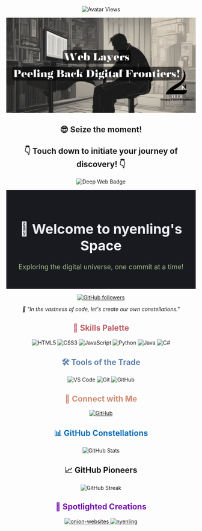 <!-- Avatar Views -->
<p align="center">
  <img src="https://komarev.com/ghpvc/?username=nyenling&label=Avatar+Views&color=blue" alt="Avatar Views">
</p>

<!-- Header -->
<p align="center">
  <a href="https://github.com/nyenling">
    <img src="https://github.com/nyenling/nyenling/blob/main/logo.png">
  </a>
</p>



<!-- Website -->
<h2 align="center">😎 Seize the moment!</h2>
<h2 align="center">👇 Touch down to initiate your journey of discovery! 👇</h2>

<!-- Introduction -->
<p align="center">
  <a href="https://hiddenwiki.co/" style="text-decoration: none;">
    <img src="https://img.shields.io/badge/🌐 Onion%20Websites%202024%20🌐-darkblue" alt="Deep Web Badge" style="width: 200px; height: auto;">
  </a>
</p>




<!-- Unique Header -->
<div align="center" style="background-color: #191A1F; padding: 30px;">
  <h1 style="color: #ECEFF4; font-size: 36px; font-weight: bold;">🚀 Welcome to nyenling's Space</h1>
  <p style="color: #A3BE8C; font-size: 18px;">Exploring the digital universe, one commit at a time!</p>
</div>

<!-- Social Links and Stats -->
<p align="center">
  <a href="https://github.com/nyenling">
    <img src="https://img.shields.io/github/followers/nyenling?label=Follow&style=flat-square&logo=github&color=success" alt="GitHub followers">
  </a>
</p>

<!-- Intro Text -->
<p align="center">
  <em>🌌 "In the vastness of code, let's create our own constellations."</em>
</p>

<!-- Skills Showcase -->
<h2 align="center" style="color: #BF616A;">🎨 Skills Palette</h2>
<p align="center">
  <img src="https://img.shields.io/badge/HTML5-E34F26.svg?style=flat-square&logo=html5&logoColor=white" alt="HTML5">
  <img src="https://img.shields.io/badge/CSS3-1572B6.svg?style=flat-square&logo=css3&logoColor=white" alt="CSS3">
  <img src="https://img.shields.io/badge/JavaScript-F7DF1E.svg?style=flat-square&logo=javascript&logoColor=black" alt="JavaScript">
  <img src="https://img.shields.io/badge/Python-3776AB.svg?style=flat-square&logo=python&logoColor=white" alt="Python">
  <img src="https://img.shields.io/badge/Java-007396.svg?style=flat-square&logo=java&logoColor=white" alt="Java">
  <img src="https://img.shields.io/badge/C%23-239120.svg?style=flat-square&logo=c-sharp&logoColor=white" alt="C#">
</p>

<!-- Tools of the Trade -->
<h2 align="center" style="color: #5E81AC;">🛠️ Tools of the Trade</h2>
<p align="center">
  <img src="https://img.shields.io/badge/Visual_Studio_Code-007ACC.svg?style=flat-square&logo=visual-studio-code&logoColor=white" alt="VS Code">
  <img src="https://img.shields.io/badge/Git-F05032.svg?style=flat-square&logo=git&logoColor=white" alt="Git">
  <img src="https://img.shields.io/badge/GitHub-181717.svg?style=flat-square&logo=github&logoColor=white" alt="GitHub">
</p>

<!-- Connection Invitation -->
<h2 align="center" style="color: #D08770;">🌟 Connect with Me</h2>
<p align="center">
  <a href="https://github.com/nyenling">
    <img src="https://img.shields.io/badge/GitHub-181717.svg?style=flat-square&logo=github&logoColor=white" alt="GitHub">
  </a>
</p>

<!-- GitHub Stats -->
<h2 align="center" style="color:#1572B6;">📊 GitHub Constellations</h2>
<p align="center">
  <img src="https://github-readme-stats.vercel.app/api?username=nyenling&show_icons=true&theme=vision-friendly-dark" alt="GitHub Stats">
</p>

<!-- GitHub Pioneers -->
<h2 align="center">📈 GitHub Pioneers</h2>
<p align="center">
  <img src="https://github-readme-streak-stats.herokuapp.com/?user=nyenling&theme=dark" alt="GitHub Streak">
</p>

<!-- Spotlighted Creations -->
<h2 align="center" style="color:#7109AA;">🚀 Spotlighted Creations</h2>
<p align="center">
  <a href="https://github.com/nyenling/onion-websites">
    <img src="https://github-readme-stats.vercel.app/api/pin/?username=nyenling&repo=onion-websites&theme=vision-friendly-dark" alt="onion-websites">
  </a>
  <a href="https://github.com/nyenling/nyenling">
    <img src="https://github-readme-stats.vercel.app/api/pin/?username=nyenling&repo=nyenling&theme=vision-friendly-dark" alt="nyenling">
  </a>
</p>

